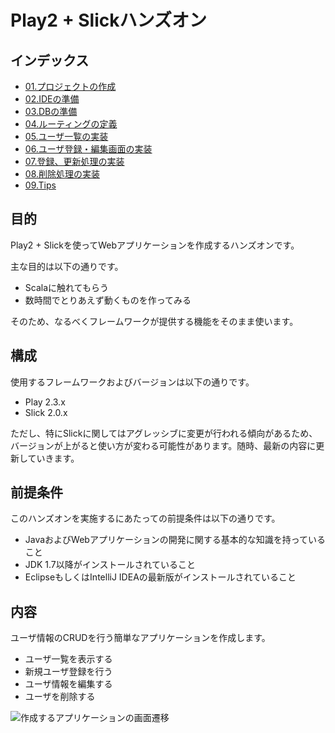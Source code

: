 # Play2 + Slickハンズオン

## インデックス

* [01.プロジェクトの作成](https://github.com/bizreach/play2-hands-on/wiki/01.%E3%83%97%E3%83%AD%E3%82%B8%E3%82%A7%E3%82%AF%E3%83%88%E3%81%AE%E4%BD%9C%E6%88%90)
* [02.IDEの準備](https://github.com/bizreach/play2-hands-on/wiki/02.IDE%E3%81%AE%E6%BA%96%E5%82%99)
* [03.DBの準備](https://github.com/bizreach/play2-hands-on/wiki/03.DB%E3%81%AE%E6%BA%96%E5%82%99)
* [04.ルーティングの定義](https://github.com/bizreach/play2-hands-on/wiki/04.%E3%83%AB%E3%83%BC%E3%83%86%E3%82%A3%E3%83%B3%E3%82%B0%E3%81%AE%E5%AE%9A%E7%BE%A9)
* [05.ユーザ一覧の実装](https://github.com/bizreach/play2-hands-on/wiki/05.%E3%83%A6%E3%83%BC%E3%82%B6%E4%B8%80%E8%A6%A7%E3%81%AE%E5%AE%9F%E8%A3%85)
* [06.ユーザ登録・編集画面の実装](https://github.com/bizreach/play2-hands-on/wiki/06.%E3%83%A6%E3%83%BC%E3%82%B6%E7%99%BB%E9%8C%B2%E3%83%BB%E7%B7%A8%E9%9B%86%E7%94%BB%E9%9D%A2%E3%81%AE%E5%AE%9F%E8%A3%85)
* [07.登録、更新処理の実装](https://github.com/bizreach/play2-hands-on/wiki/07.%E7%99%BB%E9%8C%B2%E3%80%81%E6%9B%B4%E6%96%B0%E5%87%A6%E7%90%86%E3%81%AE%E5%AE%9F%E8%A3%85)
* [08.削除処理の実装](https://github.com/bizreach/play2-hands-on/wiki/08.%E5%89%8A%E9%99%A4%E5%87%A6%E7%90%86%E3%81%AE%E5%AE%9F%E8%A3%85)
* [09.Tips](https://github.com/bizreach/play2-hands-on/wiki/09.Tips)

## 目的

Play2 + Slickを使ってWebアプリケーションを作成するハンズオンです。

主な目的は以下の通りです。

* Scalaに触れてもらう
* 数時間でとりあえず動くものを作ってみる

そのため、なるべくフレームワークが提供する機能をそのまま使います。

## 構成

使用するフレームワークおよびバージョンは以下の通りです。

* Play 2.3.x
* Slick 2.0.x

ただし、特にSlickに関してはアグレッシブに変更が行われる傾向があるため、バージョンが上がると使い方が変わる可能性があります。随時、最新の内容に更新していきます。

## 前提条件

このハンズオンを実施するにあたっての前提条件は以下の通りです。

* JavaおよびWebアプリケーションの開発に関する基本的な知識を持っていること
* JDK 1.7以降がインストールされていること
* EclipseもしくはIntelliJ IDEAの最新版がインストールされていること

## 内容

ユーザ情報のCRUDを行う簡単なアプリケーションを作成します。

* ユーザ一覧を表示する
* 新規ユーザ登録を行う
* ユーザ情報を編集する
* ユーザを削除する

![作成するアプリケーションの画面遷移](https://github.com/bizreach/play2-hands-on/wiki/images/flow.png)

